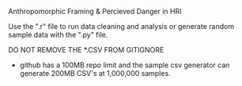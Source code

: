 Anthropomorphic Framing & Percieved Danger in HRI

Use the ".r" file to run data cleaning and analysis or generate random sample data with the ".py" file.

DO NOT REMOVE THE *.CSV FROM GITIGNORE
 - github has a 100MB repo limit and the sample csv generator can generate 200MB CSV's at 1,000,000 samples.
